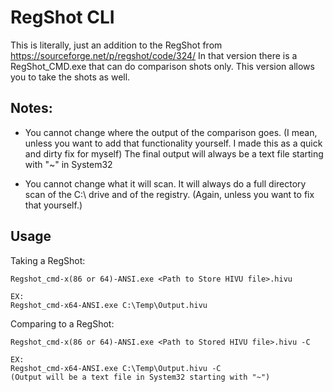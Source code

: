 # RegShot CLI
This is literally, just an addition to the RegShot from https://sourceforge.net/p/regshot/code/324/
In that version there is a RegShot_CMD.exe that can do comparison shots only.
This version allows you to take the shots as well.

## Notes:
- You cannot change where the output of the comparison goes. (I mean, unless you want to add that functionality yourself. I made this as a quick and dirty fix for myself) The final output will always be a text file starting with "~" in System32

- You cannot change what it will scan. It will always do a full directory scan of the C:\ drive and of the registry. (Again, unless you want to fix that yourself.)

## Usage
Taking a RegShot:
```
Regshot_cmd-x(86 or 64)-ANSI.exe <Path to Store HIVU file>.hivu

EX:
Regshot_cmd-x64-ANSI.exe C:\Temp\Output.hivu
```


Comparing to a RegShot:
```
Regshot_cmd-x(86 or 64)-ANSI.exe <Path to Stored HIVU file>.hivu -C

EX:
Regshot_cmd-x64-ANSI.exe C:\Temp\Output.hivu -C
(Output will be a text file in System32 starting with "~")
```

